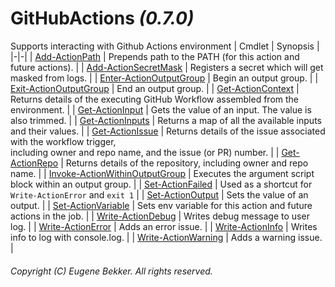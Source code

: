 
# GitHubActions _(0.7.0)_
Supports interacting with Github Actions environment
| Cmdlet | Synopsis |
|-|-|
| [Add-ActionPath](Add-ActionPath.md) | Prepends path to the PATH (for this action and future actions). |
| [Add-ActionSecretMask](Add-ActionSecretMask.md) | Registers a secret which will get masked from logs. |
| [Enter-ActionOutputGroup](Enter-ActionOutputGroup.md) | Begin an output group. |
| [Exit-ActionOutputGroup](Exit-ActionOutputGroup.md) | End an output group. |
| [Get-ActionContext](Get-ActionContext.md) | Returns details of the executing GitHub Workflow assembled from the environment. |
| [Get-ActionInput](Get-ActionInput.md) | Gets the value of an input.  The value is also trimmed. |
| [Get-ActionInputs](Get-ActionInputs.md) | Returns a map of all the available inputs and their values. |
| [Get-ActionIssue](Get-ActionIssue.md) | Returns details of the issue associated with the workflow trigger,<br/>including owner and repo name, and the issue (or PR) number. |
| [Get-ActionRepo](Get-ActionRepo.md) | Returns details of the repository, including owner and repo name. |
| [Invoke-ActionWithinOutputGroup](Invoke-ActionWithinOutputGroup.md) | Executes the argument script block within an output group. |
| [Set-ActionFailed](Set-ActionFailed.md) | Used as a shortcut for `Write-ActionError` and `exit 1` |
| [Set-ActionOutput](Set-ActionOutput.md) | Sets the value of an output. |
| [Set-ActionVariable](Set-ActionVariable.md) | Sets env variable for this action and future actions in the job. |
| [Write-ActionDebug](Write-ActionDebug.md) | Writes debug message to user log. |
| [Write-ActionError](Write-ActionError.md) | Adds an error issue. |
| [Write-ActionInfo](Write-ActionInfo.md) | Writes info to log with console.log. |
| [Write-ActionWarning](Write-ActionWarning.md) | Adds a warning issue. |
###### Copyright (C) Eugene Bekker.  All rights reserved.

